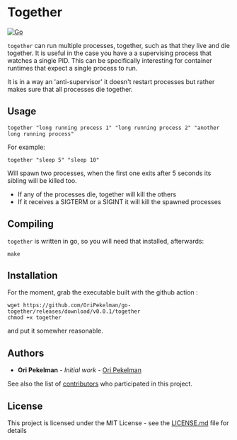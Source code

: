 # Together

[![Go](https://github.com/OriPekelman/go-together/actions/workflows/go.yml/badge.svg)](https://github.com/OriPekelman/go-together/actions/workflows/go.yml)

`together` can run multiple processes, together, such as that they live and die together. It is useful in the case you have a a supervising process that watches a single PID. This can be specifically interesting for container runtimes that expect a single process to run.

It is in a way an 'anti-supervisor' it doesn't restart processes but rather makes sure that all processes die together.
  
## Usage

```together "long running process 1" "long running process 2" "another long running process"```

For example: 

```together "sleep 5" "sleep 10"```

Will spawn two processes, when the first one exits after 5 seconds its sibling will be killed too.

* If any of the processes die, together will kill the others
* If it receives a SIGTERM or a SIGINT it will kill the spawned processes

## Compiling

`together` is written in go, so you will need that installed, afterwards:

```make```


## Installation

For the moment, grab the executable built with the github action :
```
wget https://github.com/OriPekelman/go-together/releases/download/v0.0.1/together
chmod +x together
```
and put it somewher reasonable.
## Authors

* **Ori Pekelman** - *Initial work* - [Ori Pekelman](https://github.com/oripekelman)

See also the list of [contributors](https://github.com/oripekelman/go-together/contributors) who participated in this project.

## License

This project is licensed under the MIT License - see the [LICENSE.md](LICENSE.md) file for details
